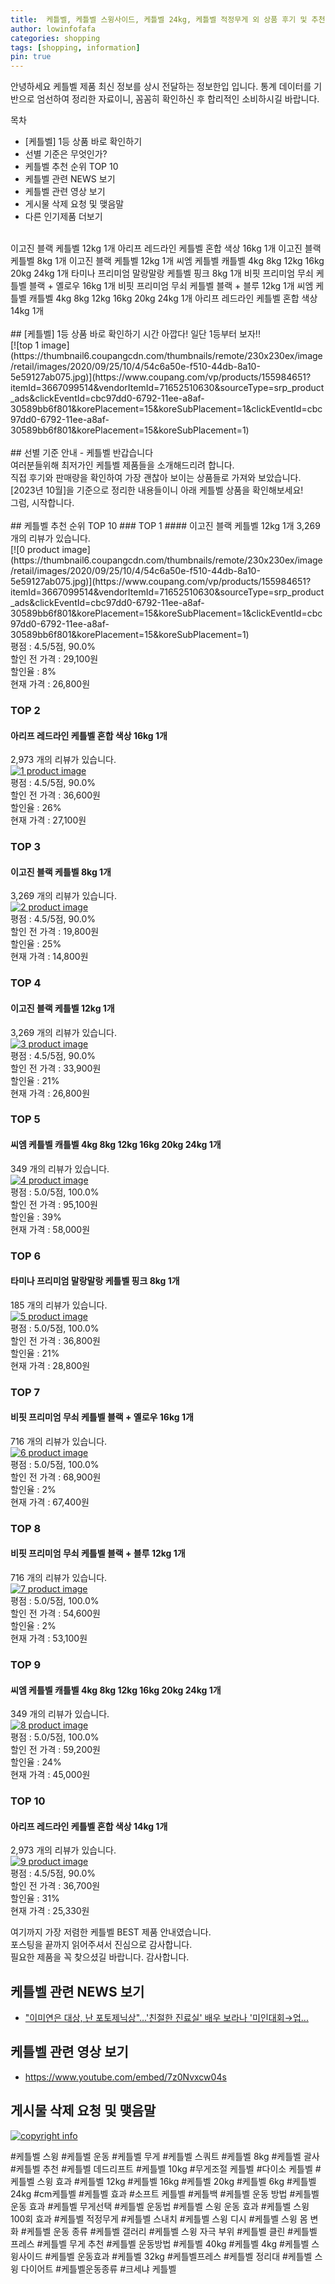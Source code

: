 ```yaml
---
title:  케틀벨, 케틀벨 스윙사이드, 케틀벨 24kg, 케틀벨 적정무게 외 상품 후기 및 추천 가격
author: lowinfofafa
categories: shopping
tags: [shopping, information]
pin: true
---
```


안녕하세요 케틀벨 제품 최신 정보를 상시 전달하는 정보한입 입니다. 통계 데이터를 기반으로 엄선하여 정리한 자료이니, 꼼꼼히 확인하신 후 합리적인 소비하시길 바랍니다.


목차
- [케틀벨] 1등 상품 바로 확인하기
- 선별 기준은 무엇인가?
- 케틀벨 추천 순위 TOP 10
- 케틀벨 관련 NEWS 보기
- 케틀벨 관련 영상 보기
- 게시물 삭제 요청 및 맺음말
- 다른 인기제품 더보기
<br >
이고진 블랙 케틀벨 12kg 1개 아리프 레드라인 케틀벨 혼합 색상 16kg 1개 이고진 블랙 케틀벨 8kg 1개 이고진 블랙 케틀벨 12kg 1개 씨엠 케틀벨 캐틀벨 4kg 8kg 12kg 16kg 20kg 24kg 1개 타미나 프리미엄 말랑말랑 케틀벨 핑크 8kg 1개 비핏 프리미엄 무쇠 케틀벨 블랙 + 옐로우 16kg 1개 비핏 프리미엄 무쇠 케틀벨 블랙 + 블루 12kg 1개 씨엠 케틀벨 캐틀벨 4kg 8kg 12kg 16kg 20kg 24kg 1개 아리프 레드라인 케틀벨 혼합 색상 14kg 1개
<br >
<br >
## [케틀벨] 1등 상품 바로 확인하기
시간 아깝다! 일단 1등부터 보자!!
<br >
[![top 1 image](https://thumbnail6.coupangcdn.com/thumbnails/remote/230x230ex/image/retail/images/2020/09/25/10/4/54c6a50e-f510-44db-8a10-5e59127ab075.jpg)](https://www.coupang.com/vp/products/155984651?itemId=3667099514&vendorItemId=71652510630&sourceType=srp_product_ads&clickEventId=cbc97dd0-6792-11ee-a8af-30589bb6f801&korePlacement=15&koreSubPlacement=1&clickEventId=cbc97dd0-6792-11ee-a8af-30589bb6f801&korePlacement=15&koreSubPlacement=1)
<br >
<br >
## 선별 기준 안내 - 케틀벨
반갑습니다
<br >
여러분들위해 최저가인 케틀벨 제품들을 소개해드리려 합니다.
<br >
직접 후기와 판매량을 확인하여 가장 괜찮아 보이는 상품들로 가져와 보았습니다.
<br >
[2023년 10월]을 기준으로 정리한 내용들이니 아래 케틀벨 상품을 확인해보세요!
<br >
그럼, 시작합니다.
<br >
<br >
## 케틀벨 추천 순위 TOP 10
### TOP 1
#### 이고진 블랙 케틀벨 12kg 1개
3,269 개의 리뷰가 있습니다.
<br >
[![0 product image](https://thumbnail6.coupangcdn.com/thumbnails/remote/230x230ex/image/retail/images/2020/09/25/10/4/54c6a50e-f510-44db-8a10-5e59127ab075.jpg)](https://www.coupang.com/vp/products/155984651?itemId=3667099514&vendorItemId=71652510630&sourceType=srp_product_ads&clickEventId=cbc97dd0-6792-11ee-a8af-30589bb6f801&korePlacement=15&koreSubPlacement=1&clickEventId=cbc97dd0-6792-11ee-a8af-30589bb6f801&korePlacement=15&koreSubPlacement=1)
<br >
평점 : 4.5/5점, 90.0%
<br >
할인 전 가격 : 29,100원
<br >
할인율 : 8%
<br >
현재 가격 : 26,800원
<br >

### TOP 2
#### 아리프 레드라인 케틀벨 혼합 색상 16kg 1개
2,973 개의 리뷰가 있습니다.
<br >
[![1 product image](https://thumbnail7.coupangcdn.com/thumbnails/remote/230x230ex/image/retail/images/2018/06/22/15/8/42425750-1967-4f63-bcc1-d56a2ef1b634.jpg)](https://www.coupang.com/vp/products/102733218?itemId=312958666&vendorItemId=3769221284&pickType=COU_PICK)
<br >
평점 : 4.5/5점, 90.0%
<br >
할인 전 가격 : 36,600원
<br >
할인율 : 26%
<br >
현재 가격 : 27,100원
<br >

### TOP 3
#### 이고진 블랙 케틀벨 8kg 1개
3,269 개의 리뷰가 있습니다.
<br >
[![2 product image](https://thumbnail6.coupangcdn.com/thumbnails/remote/230x230ex/image/product/image/vendoritem/2018/11/28/4113132537/0d422762-1713-410d-9d73-fa597da206d9.jpg)](https://www.coupang.com/vp/products/155984651?itemId=448998883&vendorItemId=4113132537)
<br >
평점 : 4.5/5점, 90.0%
<br >
할인 전 가격 : 19,800원
<br >
할인율 : 25%
<br >
현재 가격 : 14,800원
<br >

### TOP 4
#### 이고진 블랙 케틀벨 12kg 1개
3,269 개의 리뷰가 있습니다.
<br >
[![3 product image](https://thumbnail6.coupangcdn.com/thumbnails/remote/230x230ex/image/retail/images/2020/09/25/10/4/54c6a50e-f510-44db-8a10-5e59127ab075.jpg)](https://www.coupang.com/vp/products/155984651?itemId=3667099514&vendorItemId=71652510630)
<br >
평점 : 4.5/5점, 90.0%
<br >
할인 전 가격 : 33,900원
<br >
할인율 : 21%
<br >
현재 가격 : 26,800원
<br >

### TOP 5
#### 씨엠 케틀벨 캐틀벨 4kg 8kg 12kg 16kg 20kg 24kg 1개
349 개의 리뷰가 있습니다.
<br >
[![4 product image](https://thumbnail8.coupangcdn.com/thumbnails/remote/230x230ex/image/vendor_inventory/images/2018/07/25/21/3/1977b385-94a0-4465-b9b9-164430509f78.jpg)](https://www.coupang.com/vp/products/112945985?itemId=339565702&vendorItemId=3833358661&sourceType=srp_product_ads&clickEventId=cbc97dd0-6792-11ee-8033-0d698d27e471&korePlacement=15&koreSubPlacement=5&clickEventId=cbc97dd0-6792-11ee-8033-0d698d27e471&korePlacement=15&koreSubPlacement=5)
<br >
평점 : 5.0/5점, 100.0%
<br >
할인 전 가격 : 95,100원
<br >
할인율 : 39%
<br >
현재 가격 : 58,000원
<br >

### TOP 6
#### 타미나 프리미엄 말랑말랑 케틀벨 핑크 8kg 1개
185 개의 리뷰가 있습니다.
<br >
[![5 product image](https://thumbnail9.coupangcdn.com/thumbnails/remote/230x230ex/image/vendor_inventory/eab4/2576286cae4fedb385f5cf7bb175eb8cded6a1cc12c7abb4f7b7a9e61c51.jpg)](https://www.coupang.com/vp/products/6840514192?itemId=16264803993&vendorItemId=83608102801&sourceType=srp_product_ads&clickEventId=cbc97dd0-6792-11ee-8dbe-2d952e34c833&korePlacement=15&koreSubPlacement=6&clickEventId=cbc97dd0-6792-11ee-8dbe-2d952e34c833&korePlacement=15&koreSubPlacement=6)
<br >
평점 : 5.0/5점, 100.0%
<br >
할인 전 가격 : 36,800원
<br >
할인율 : 21%
<br >
현재 가격 : 28,800원
<br >

### TOP 7
#### 비핏 프리미엄 무쇠 케틀벨 블랙 + 옐로우 16kg 1개
716 개의 리뷰가 있습니다.
<br >
[![6 product image](https://thumbnail10.coupangcdn.com/thumbnails/remote/230x230ex/image/rs_quotation_api/njqwk9di/41a16141d16f4aaab769fb27e402ce28.jpg)](https://www.coupang.com/vp/products/5485015603?itemId=8473909431&vendorItemId=75761536747)
<br >
평점 : 5.0/5점, 100.0%
<br >
할인 전 가격 : 68,900원
<br >
할인율 : 2%
<br >
현재 가격 : 67,400원
<br >

### TOP 8
#### 비핏 프리미엄 무쇠 케틀벨 블랙 + 블루 12kg 1개
716 개의 리뷰가 있습니다.
<br >
[![7 product image](https://thumbnail7.coupangcdn.com/thumbnails/remote/230x230ex/image/rs_quotation_api/kwk3zzjo/2e92c86a89f24dc9b5d62ebc4ea219be.jpg)](https://www.coupang.com/vp/products/5485015603?itemId=8473909537&vendorItemId=75761536809)
<br >
평점 : 5.0/5점, 100.0%
<br >
할인 전 가격 : 54,600원
<br >
할인율 : 2%
<br >
현재 가격 : 53,100원
<br >

### TOP 9
#### 씨엠 케틀벨 캐틀벨 4kg 8kg 12kg 16kg 20kg 24kg 1개
349 개의 리뷰가 있습니다.
<br >
[![8 product image](https://thumbnail7.coupangcdn.com/thumbnails/remote/230x230ex/image/vendor_inventory/images/2018/07/25/21/0/fc6fdec6-4553-4bb0-a293-fec504be9025.jpg)](https://www.coupang.com/vp/products/112945985?itemId=339565701&vendorItemId=3833358660&sourceType=srp_product_ads&clickEventId=cbc9a4e0-6792-11ee-9790-aafbe979cd0c&korePlacement=15&koreSubPlacement=9&clickEventId=cbc9a4e0-6792-11ee-9790-aafbe979cd0c&korePlacement=15&koreSubPlacement=9)
<br >
평점 : 5.0/5점, 100.0%
<br >
할인 전 가격 : 59,200원
<br >
할인율 : 24%
<br >
현재 가격 : 45,000원
<br >

### TOP 10
#### 아리프 레드라인 케틀벨 혼합 색상 14kg 1개
2,973 개의 리뷰가 있습니다.
<br >
[![9 product image](https://thumbnail8.coupangcdn.com/thumbnails/remote/230x230ex/image/retail/images/552507835519741-01e4baf8-b78d-4035-a8b3-12a6c5a9117e.jpg)](https://www.coupang.com/vp/products/102733218?itemId=312958626&vendorItemId=3769221222)
<br >
평점 : 4.5/5점, 90.0%
<br >
할인 전 가격 : 36,700원
<br >
할인율 : 31%
<br >
현재 가격 : 25,330원
<br >

여기까지 가장 저렴한 케틀벨 BEST 제품 안내였습니다.
<br>
포스팅을 끝까지 읽어주셔서 진심으로 감사합니다.
<br>
필요한 제품을 꼭 찾으셨길 바랍니다. 감사합니다.
## 케틀벨 관련 NEWS 보기
- ["이미연은 대상, 난 포토제닉상"…'친절한 진료실' 배우 보라나 '미인대회→업...](http://www.topstarnews.net/news/articleView.html?idxno=15406297)

## 케틀벨 관련 영상 보기
- https://www.youtube.com/embed/7z0Nvxcw04s

## 게시물 삭제 요청 및 맺음말
[![copyright info](https://drive.google.com/uc?export=view&id=1rrDvgRFtniZUJzEze3RxH9UM_5iJu73n)](https://forms.gle/N6M96xkpbghg1zq16)

#케틀벨 스윙 #케틀벨 운동 #케틀벨 무게 #케틀벨 스쿼트 #케틀벨 8kg #케틀벨 괄사 #케틀벨 추천 #케틀벨 데드리프트 #케틀벨 10kg #무게조절 케틀벨 #다이소 케틀벨 #케틀벨 스윙 효과 #케틀벨 12kg #케틀벨 16kg #케틀벨 20kg #케틀벨 6kg #케틀벨 24kg #cm케틀벨 #케틀벨 효과 #소프트 케틀벨 #케틀백 #케틀벨 운동 방법 #케틀벨 운동 효과 #케틀벨 무게선택 #케틀벨 운동법 #케틀벨 스윙 운동 효과 #케틀벨 스윙 100회 효과 #케틀벨 적정무게 #케틀벨 스내치 #케틀벨 스윙 디시 #케틀벨 스윙 몸 변화 #케틀벨 운동 종류 #케틀벨 갤러리 #케틀벨 스윙 자극 부위 #케틀벨 클린 #케틀벨 프레스 #케틀벨 무게 추천 #케틀벨 운동방법 #케틀벨 40kg #케틀벨 4kg #케틀벨 스윙사이드 #케틀벨 운동효과 #케틀벨 32kg #케틀벨프레스 #케틀벨 정리대 #케틀벨 스윙 다이어트 #케틀벨운동종류 #크세냐 케틀벨
